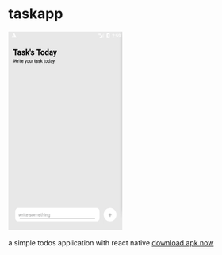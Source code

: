 # taskapp

<img src="./assets/video.gif" width="230" height="400">


a simple todos application with react native 
[download apk now](https://github.com/nursyah21/taskapp/releases/download/v0.0.1/taskapp.apk)